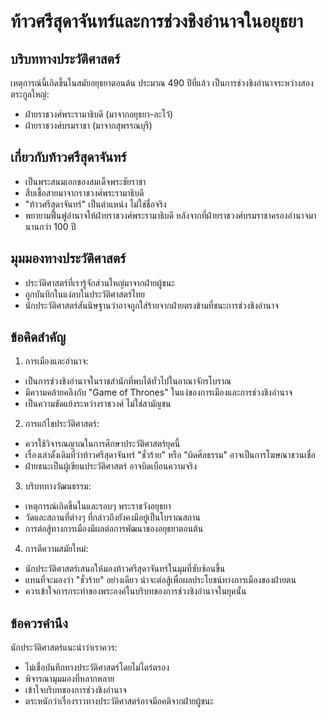 # ท้าวศรีสุดาจันทร์และการช่วงชิงอำนาจในอยุธยา

## บริบททางประวัติศาสตร์

เหตุการณ์นี้เกิดขึ้นในสมัยอยุธยาตอนต้น ประมาณ 490 ปีที่แล้ว เป็นการช่วงชิงอำนาจระหว่างสองตระกูลใหญ่:

- ฝ่ายราชวงศ์พระรามาธิบดี (มาจากอยุธยา-ละโว้)
- ฝ่ายราชวงศ์บรมราชา (มาจากสุพรรณบุรี)

## เกี่ยวกับท้าวศรีสุดาจันทร์

- เป็นพระสนมเอกของสมเด็จพระชัยราชา
- สืบเชื้อสายมาจากราชวงศ์พระรามาธิบดี
- "ท้าวศรีสุดาจันทร์" เป็นตำแหน่ง ไม่ใช่ชื่อจริง
- พยายามฟื้นฟูอำนาจให้ฝ่ายราชวงศ์พระรามาธิบดี หลังจากที่ฝ่ายราชวงศ์บรมราชาครองอำนาจมานานกว่า 100 ปี

## มุมมองทางประวัติศาสตร์

- ประวัติศาสตร์ที่เรารู้จักส่วนใหญ่มาจากฝ่ายผู้ชนะ
- ถูกบันทึกในแง่ลบในประวัติศาสตร์ไทย
- นักประวัติศาสตร์สันนิษฐานว่าอาจถูกใส่ร้ายจากฝ่ายตรงข้ามที่ชนะการช่วงชิงอำนาจ

## ข้อคิดสำคัญ

1. การเมืองและอำนาจ:
- เป็นการช่วงชิงอำนาจในราชสำนักที่พบได้ทั่วไปในอาณาจักรโบราณ
- มีความคล้ายคลึงกับ "Game of Thrones" ในแง่ของการเมืองและการช่วงชิงอำนาจ
- เป็นความขัดแย้งระหว่างราชวงศ์ ไม่ใช่สามัญชน

2. การแก้ไขประวัติศาสตร์:
- ควรใช้วิจารณญาณในการศึกษาประวัติศาสตร์ยุคนี้
- เรื่องเล่าดั้งเดิมที่ว่าท้าวศรีสุดาจันทร์ "ชั่วร้าย" หรือ "ผิดศีลธรรม" อาจเป็นการโฆษณาชวนเชื่อ
- ฝ่ายชนะเป็นผู้เขียนประวัติศาสตร์ อาจบิดเบือนความจริง

3. บริบททางวัฒนธรรม:
- เหตุการณ์เกิดขึ้นในและรอบๆ พระราชวังอยุธยา
- วัดและสถานที่ต่างๆ ที่กล่าวถึงยังคงมีอยู่เป็นโบราณสถาน
- การต่อสู้ทางการเมืองมีผลต่อการพัฒนาของอยุธยาตอนต้น

4. การตีความสมัยใหม่:
- นักประวัติศาสตร์เสนอให้มองท้าวศรีสุดาจันทร์ในมุมที่ซับซ้อนขึ้น
- แทนที่จะมองว่า "ชั่วร้าย" อย่างเดียว น่าจะต่อสู้เพื่อผลประโยชน์ทางการเมืองของฝ่ายตน
- ควรเข้าใจการกระทำของพระองค์ในบริบทของการช่วงชิงอำนาจในยุคนั้น

## ข้อควรคำนึง

นักประวัติศาสตร์แนะนำว่าเราควร:
- ไม่เชื่อบันทึกทางประวัติศาสตร์โดยไม่ไตร่ตรอง
- พิจารณามุมมองที่หลากหลาย
- เข้าใจบริบทของการช่วงชิงอำนาจ
- ตระหนักว่าเรื่องราวทางประวัติศาสตร์อาจมีอคติจากฝ่ายผู้ชนะ